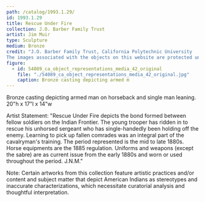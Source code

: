 ```yaml
---
path: /catalog/1993.1.29/
id: 1993.1.29
title: Rescue Under Fire
collection: J.O. Barber Family Trust
artist: Jim Muir
type: Sculpture
medium: Bronze
credit: "J.O. Barber Family Trust, California Polytechnic University
The images associated with the objects on this website are protected under United States copyright laws. We are pleased to share these materials as an educational resource for the public for non-commercial, educational and personal use only, or for fair use as defined by law."
figure:
  - id: 54089_ca_object_representations_media_42_original
    file: "./54089_ca_object_representations_media_42_original.jpg"
    caption: Bronze casting depicting armed m
---
```

Bronze casting depicting armed man on horseback and single man leaning.
20"h x 17"l x 14"w

Artist Statement: "Rescue Under Fire depicts the bond formed between fellow soldiers on the Indian Frontier. The young trooper has ridden in to rescue his unhorsed sergeant who has single-handedly been holding off the enemy. Learning to pick up fallen comrades was an integral part of the cavalryman's training. The period represented is the mid to late 1880s. Horse equipments are the 1885 regulation. Uniforms and weapons (except the sabre) are as current issue from the early 1880s and worn or used throughout the period. J.N.M."

Note: Certain artworks from this collection feature artistic practices and/or content and subject matter that depict American Indians as stereotypes and inaccurate characterizations, which necessitate curatorial analysis and thoughtful interpretation.
